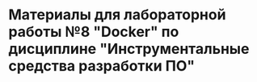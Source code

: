 # Материалы для лабораторной работы №8 "Docker" по дисциплине "Инструментальные средства разработки ПО"
